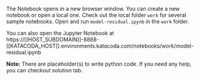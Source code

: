 The Notebook opens in a new browser window. You can create a new notebook or open a local one. Check out the local folder `work` for several sample notebooks. Open and run `model-residual.ipynb` in the `work` folder.

You can also open the Jupyter Notebook at https://[[HOST_SUBDOMAIN]]-8888-[[KATACODA_HOST]].environments.katacoda.com/notebooks/work/model-residual.ipynb

**Note:**
There are placeholder(s) to write python code. If you need any help, you can checkout solution tab.